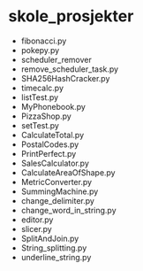 # skole_prosjekter

  * fibonacci.py
  * pokepy.py
  * scheduler_remover
  * remove_scheduler_task.py
  * SHA256HashCracker.py
  * timecalc.py
  * listTest.py
  * MyPhonebook.py
  * PizzaShop.py
  * setTest.py
  * CalculateTotal.py
  * PostalCodes.py
  * PrintPerfect.py
  * SalesCalculator.py
  * CalculateAreaOfShape.py
  * MetricConverter.py
  * SummingMachine.py
  * change_delimiter.py
  * change_word_in_string.py
  * editor.py
  * slicer.py
  * SplitAndJoin.py
  * String_splitting.py
  * underline_string.py
